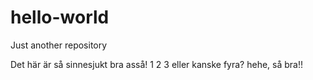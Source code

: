 # hello-world
Just another repository

Det här är så sinnesjukt bra asså!
1
2
3
 eller kanske fyra? hehe, så bra!!
